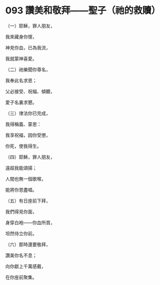 # 093 讚美和敬拜——聖子（祂的救贖）

（一）耶穌，罪人朋友，

我來藏身你懷，

神見你血，已為我流，

我就蒙神喜愛。

（二）祂樂聞你尊名，

我奉此名求恩；

父必接受、祝福、傾聽，

愛子名裏求懇。

（三）律法你已完成，

我得稱義、蒙恩：

我享祝福，因你受懲，

你死，使我得生。

（四）耶穌，罪人朋友，

遠超我能頌揚；

人間也無一個歌喉，

能將你恩盡唱。

（五）有日座前下拜，

我們得見你面，

身穿白袍——你血所買，

坦然侍立你前。

（六）那時還要敬拜，

讚美你名不息；

向你獻上千萬感戴，

在你座前聚集。

